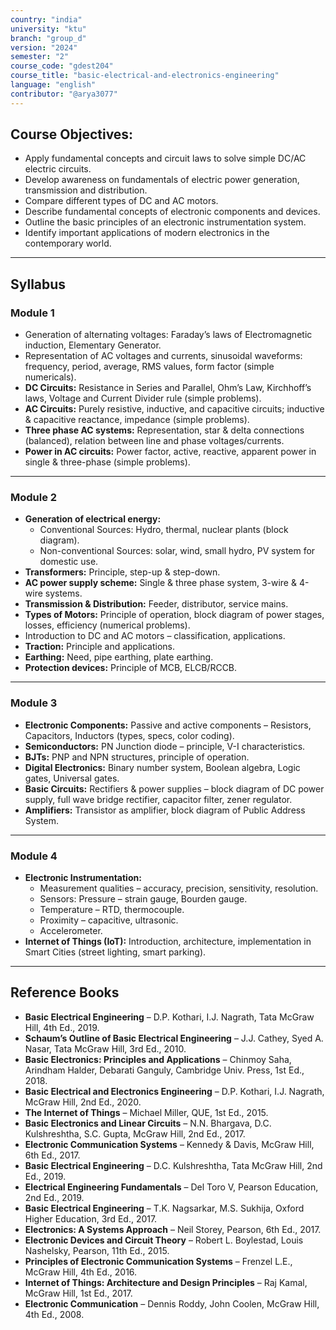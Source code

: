```yaml
---
country: "india"
university: "ktu"
branch: "group_d"
version: "2024"
semester: "2"
course_code: "gdest204"
course_title: "basic-electrical-and-electronics-engineering"
language: "english"
contributor: "@arya3077"
---
```


## Course Objectives:
- Apply fundamental concepts and circuit laws to solve simple DC/AC electric circuits.  
- Develop awareness on fundamentals of electric power generation, transmission and distribution.  
- Compare different types of DC and AC motors.  
- Describe fundamental concepts of electronic components and devices.  
- Outline the basic principles of an electronic instrumentation system.  
- Identify important applications of modern electronics in the contemporary world.  

---

## Syllabus

### Module 1
- Generation of alternating voltages: Faraday’s laws of Electromagnetic induction, Elementary Generator.  
- Representation of AC voltages and currents, sinusoidal waveforms: frequency, period, average, RMS values, form factor (simple numericals).  
- **DC Circuits:** Resistance in Series and Parallel, Ohm’s Law, Kirchhoff’s laws, Voltage and Current Divider rule (simple problems).  
- **AC Circuits:** Purely resistive, inductive, and capacitive circuits; inductive & capacitive reactance, impedance (simple problems).  
- **Three phase AC systems:** Representation, star & delta connections (balanced), relation between line and phase voltages/currents.  
- **Power in AC circuits:** Power factor, active, reactive, apparent power in single & three-phase (simple problems).  

---

### Module 2
- **Generation of electrical energy:**  
  - Conventional Sources: Hydro, thermal, nuclear plants (block diagram).  
  - Non-conventional Sources: solar, wind, small hydro, PV system for domestic use.  
- **Transformers:** Principle, step-up & step-down.  
- **AC power supply scheme:** Single & three phase system, 3-wire & 4-wire systems.  
- **Transmission & Distribution:** Feeder, distributor, service mains.  
- **Types of Motors:** Principle of operation, block diagram of power stages, losses, efficiency (numerical problems).  
- Introduction to DC and AC motors – classification, applications.  
- **Traction:** Principle and applications.  
- **Earthing:** Need, pipe earthing, plate earthing.  
- **Protection devices:** Principle of MCB, ELCB/RCCB.  

---

### Module 3
- **Electronic Components:** Passive and active components – Resistors, Capacitors, Inductors (types, specs, color coding).  
- **Semiconductors:** PN Junction diode – principle, V-I characteristics.  
- **BJTs:** PNP and NPN structures, principle of operation.  
- **Digital Electronics:** Binary number system, Boolean algebra, Logic gates, Universal gates.  
- **Basic Circuits:** Rectifiers & power supplies – block diagram of DC power supply, full wave bridge rectifier, capacitor filter, zener regulator.  
- **Amplifiers:** Transistor as amplifier, block diagram of Public Address System.  

---

### Module 4
- **Electronic Instrumentation:**  
  - Measurement qualities – accuracy, precision, sensitivity, resolution.  
  - Sensors: Pressure – strain gauge, Bourden gauge.  
  - Temperature – RTD, thermocouple.  
  - Proximity – capacitive, ultrasonic.  
  - Accelerometer.  
- **Internet of Things (IoT):** Introduction, architecture, implementation in Smart Cities (street lighting, smart parking).  

---

## Reference Books
- **Basic Electrical Engineering** – D.P. Kothari, I.J. Nagrath, Tata McGraw Hill, 4th Ed., 2019.  
- **Schaum’s Outline of Basic Electrical Engineering** – J.J. Cathey, Syed A. Nasar, Tata McGraw Hill, 3rd Ed., 2010.  
- **Basic Electronics: Principles and Applications** – Chinmoy Saha, Arindham Halder, Debarati Ganguly, Cambridge Univ. Press, 1st Ed., 2018.  
- **Basic Electrical and Electronics Engineering** – D.P. Kothari, I.J. Nagrath, McGraw Hill, 2nd Ed., 2020.  
- **The Internet of Things** – Michael Miller, QUE, 1st Ed., 2015.  
- **Basic Electronics and Linear Circuits** – N.N. Bhargava, D.C. Kulshreshtha, S.C. Gupta, McGraw Hill, 2nd Ed., 2017.  
- **Electronic Communication Systems** – Kennedy & Davis, McGraw Hill, 6th Ed., 2017.  
- **Basic Electrical Engineering** – D.C. Kulshreshtha, Tata McGraw Hill, 2nd Ed., 2019.  
- **Electrical Engineering Fundamentals** – Del Toro V, Pearson Education, 2nd Ed., 2019.  
- **Basic Electrical Engineering** – T.K. Nagsarkar, M.S. Sukhija, Oxford Higher Education, 3rd Ed., 2017.  
- **Electronics: A Systems Approach** – Neil Storey, Pearson, 6th Ed., 2017.  
- **Electronic Devices and Circuit Theory** – Robert L. Boylestad, Louis Nashelsky, Pearson, 11th Ed., 2015.  
- **Principles of Electronic Communication Systems** – Frenzel L.E., McGraw Hill, 4th Ed., 2016.  
- **Internet of Things: Architecture and Design Principles** – Raj Kamal, McGraw Hill, 1st Ed., 2017.  
- **Electronic Communication** – Dennis Roddy, John Coolen, McGraw Hill, 4th Ed., 2008.  

